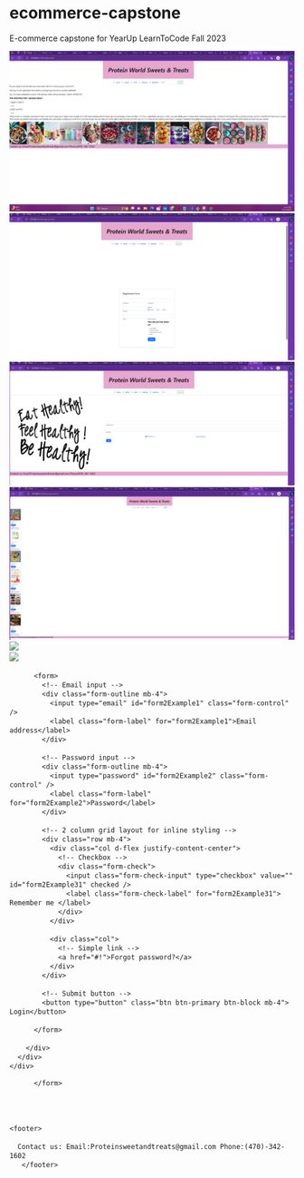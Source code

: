 # ecommerce-capstone
E-commerce capstone for YearUp LearnToCode Fall 2023


<img src="/images/homepage.png">
<img src="/images/signup.png">
<img src="/images/login.png">
<img src="/images/products.png">
<img src="/images/checkout.png>



One thing that i like about this code that i got from bootstrap and adjusted is that it lets you be creative with the login page. It lets you add pictures to make it more fun and not boring. I could of added more pictures to my log in page but i only choose one to keep it simole. I didnt want to over do it but in the future i will get more creative with it and make my website more fun with more pictures. Once i get better with it i could create my own code and tweak it to make it better. I will eventually get to the point where i can create my whole page from stracth without bootstap which  is a big goal of mine. Since this is my first time i really didnt really know to much about this and was kind of struggling but it will only get better from here. 










</style>
  <div class="card mb-3">
    <div class="row g-0 d-flex align-items-center">
      <div class="col-lg-4 d-none d-lg-flex">
        <img src="https://th.bing.com/th/id/R.651f7e12a4a4874adc131728cd1b6f2f?rik=v8Q1oK6OtAgynA&riu=http%3a%2f%2ffrugivoremag.com%2fwp-content%2fuploads%2f2012%2f05%2ftumblr_m3o5pdyGDK1r14zsjo1_500.jpeg&ehk=sPTg5rdMomoFyF%2b90YqVjB3pzNBGsLU4tqYZgxbK4AI%3d&risl=&pid=ImgRaw&r=0"Trendy picture 
          class="w-100 rounded-t-5 rounded-tr-lg-0 rounded-bl-lg-5" />
      </div>
      <div class="col-lg-8">
        <div class="card-body py-5 px-md-5">

          <form>
            <!-- Email input -->
            <div class="form-outline mb-4">
              <input type="email" id="form2Example1" class="form-control" />
              <label class="form-label" for="form2Example1">Email address</label>
            </div>

            <!-- Password input -->
            <div class="form-outline mb-4">
              <input type="password" id="form2Example2" class="form-control" />
              <label class="form-label" for="form2Example2">Password</label>
            </div>

            <!-- 2 column grid layout for inline styling -->
            <div class="row mb-4">
              <div class="col d-flex justify-content-center">
                <!-- Checkbox -->
                <div class="form-check">
                  <input class="form-check-input" type="checkbox" value="" id="form2Example31" checked />
                  <label class="form-check-label" for="form2Example31"> Remember me </label>
                </div>
              </div>

              <div class="col">
                <!-- Simple link -->
                <a href="#!">Forgot password?</a>
              </div>
            </div>

            <!-- Submit button -->
            <button type="button" class="btn btn-primary btn-block mb-4"> Login</button>

          </form>

        </div>
      </div>
    </div>
  </div>
</section>
<!-- Section: Design Block -->
            </Main>

          </form>

    


    <footer>
      
      Contact us: Email:Proteinsweetandtreats@gmail.com Phone:(470)-342-1602
       </footer>

</body>
